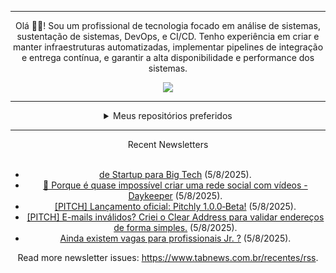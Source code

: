 <div align="center">
<hr>
<p>Olá 👋🏾! Sou um profissional de tecnologia focado em análise de sistemas, sustentação de sistemas, DevOps, e CI/CD. Tenho experiência em criar e manter infraestruturas automatizadas, implementar pipelines de integração e entrega contínua, e garantir a alta disponibilidade e performance dos sistemas.</p>
  <img src="https://media.giphy.com/media/yAGIvCiwPJn5C/giphy.gif">
<hr>
  <details>
  <summary>Meus repositórios preferidos</summary>
  <br />
  Alguns dos meus melhores repositórios:
  <br />
<br />
  <ul><li><a href=https://github.com/commitgeist/aluratube target="_blank" rel="noopener noreferrer">commitgeist/aluratube</a> (<b>0</b> ✨ and <b>0</b> 🍴): Aluratube - Desenvolvido durante a imersão React da Alura no final de 2022</li><li><a href=https://github.com/commitgeist/nlw-ia target="_blank" rel="noopener noreferrer">commitgeist/nlw-ia</a> (<b>0</b> ✨ and <b>0</b> 🍴): Projeto desenvolvido durante a NLW IA - Usando a API da OPENAI</li><li><a href=https://github.com/commitgeist/nlw-journey-ia target="_blank" rel="noopener noreferrer">commitgeist/nlw-journey-ia</a> (<b>0</b> ✨ and <b>0</b> 🍴): NLW IA - Agent de viagens usando python + langchain + GPT</li>
<li>More coming soon :).</li>
</ul>
  </details>
  <hr/>
    <summary>Recent Newsletters</summary>
  <br />
  <ul>
    <li><a href=https://www.tabnews.com.br/xandymelodev/de-startup-para-big-tech target="_blank" rel="noopener noreferrer">de Startup para Big Tech</a> (5/8/2025).</li><li><a href=https://www.tabnews.com.br/Luciano655/porque-e-quase-impossivel-criar-uma-rede-social-com-videos-daykeeper target="_blank" rel="noopener noreferrer">🎥 Porque é quase impossível criar uma rede social com vídeos - Daykeeper</a> (5/8/2025).</li><li><a href=https://www.tabnews.com.br/wilsonlucena/pitch-lancamento-oficial-pitchly-1-0-0beta target="_blank" rel="noopener noreferrer">[PITCH] Lançamento oficial: Pitchly 1.0.0‑Beta!</a> (5/8/2025).</li><li><a href=https://www.tabnews.com.br/rdeavila/pitch-e-mails-invalidos-criei-o-clear-address-para-validar-enderecos-de-forma-simples target="_blank" rel="noopener noreferrer">[PITCH] E-mails inválidos? Criei o Clear Address para validar endereços de forma simples.</a> (5/8/2025).</li><li><a href=https://www.tabnews.com.br/SezinandoVieira/ainda-existem-vagas-para-profissionais-jr target="_blank" rel="noopener noreferrer">Ainda existem vagas para profissionais Jr. ?</a> (5/8/2025).</li>
  </ul>
<p>Read more newsletter issues: <a href="https://www.tabnews.com.br/recentes/rss">https://www.tabnews.com.br/recentes/rss</a>.</p>
  </details>
